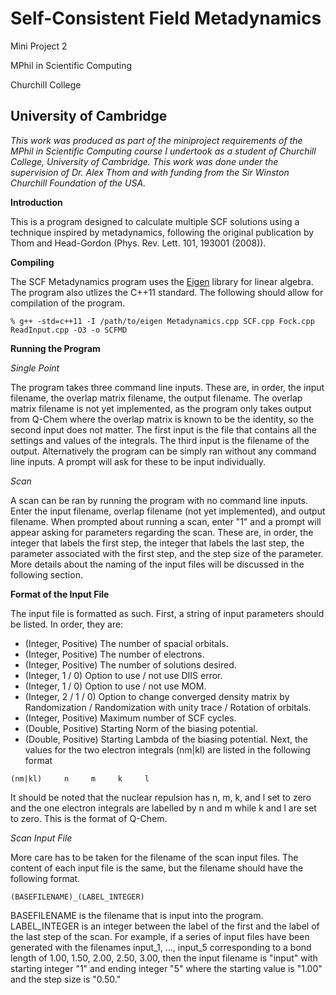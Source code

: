 Self-Consistent Field Metadynamics
==============

Mini Project 2

MPhil in Scientific Computing

Churchill College

University of Cambridge
--------------

*This work was produced as part of the miniproject requirements of the MPhil in Scientific Computing course I undertook as a student of Churchill College, University of Cambridge. This work was done under the supervision of Dr. Alex Thom and with funding from the Sir Winston Churchill Foundation of the USA.*

**Introduction**

This is a program designed to calculate multiple SCF solutions using a technique inspired by metadynamics, following the original publication by Thom and Head-Gordon (Phys. Rev. Lett. 101, 193001 (2008)).

**Compiling**

The SCF Metadynamics program uses the [Eigen](http://eigen.tuxfamily.org/index.php?title=Main_Page) library for linear algebra. The program also utlizes the C++11 standard. The following should allow for compilation of the program.

```
% g++ -std=c++11 -I /path/to/eigen Metadynamics.cpp SCF.cpp Fock.cpp ReadInput.cpp -O3 -o SCFMD
```

**Running the Program**

*Single Point*

The program takes three command line inputs. These are, in order, the input filename, the overlap matrix filename, the output filename. The overlap matrix filename is not yet implemented, as the program only takes output from Q-Chem where the overlap matrix is known to be the identity, so the second input does not matter. The first input is the file that contains all the settings and values of the integrals. The third input is the filename of the output. Alternatively the program can be simply ran without any command line inputs. A prompt will ask for these to be input individually.

*Scan*

A scan can be ran by running the program with no command line inputs. Enter the input filename, overlap filename (not yet implemented), and output filename. When prompted about running a scan, enter "1" and a prompt will appear asking for parameters regarding the scan. These are, in order, the integer that labels the first step, the integer that labels the last step, the parameter associated with the first step, and the step size of the parameter. More details about the naming of the input files will be discussed in the following section.

**Format of the Input File**

The input file is formatted as such. First, a string of input parameters should be listed. In order, they are:
- (Integer, Positive) The number of spacial orbitals.
- (Integer, Positive) The number of electrons.
- (Integer, Positive) The number of solutions desired.
- (Integer, 1 / 0) Option to use / not use DIIS error.
- (Integer, 1 / 0) Option to use / not use MOM.
- (Integer, 2 / 1 / 0) Option to change converged density matrix by Randomization / Randomization with unity trace / Rotation of orbitals.
- (Integer, Positive) Maximum number of SCF cycles.
- (Double, Positive) Starting Norm of the biasing potential.
- (Double, Positive) Starting Lambda of the biasing potential.
Next, the values for the two electron integrals (nm|kl) are listed in the following format
```
(nm|kl)     n     m     k     l
```
It should be noted that the nuclear repulsion has n, m, k, and l set to zero and the one electron integrals are labelled by n and m while k and l are set to zero. This is the format of Q-Chem.

*Scan Input File*

More care has to be taken for the filename of the scan input files. The content of each input file is the same, but the filename should have the following format.
```
(BASEFILENAME)_(LABEL_INTEGER)
```
BASEFILENAME is the filename that is input into the program. LABEL\_INTEGER is an integer between the label of the first and the label of the last step of the scan. For example, if a series of input files have been generated with the filenames input\_1, ..., input\_5 corresponding to a bond length of 1.00, 1.50, 2.00, 2.50, 3.00, then the input filename is "input" with starting integer "1" and ending integer "5" where the starting value is "1.00" and the step size is "0.50."
